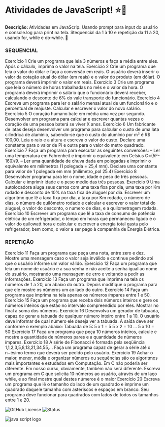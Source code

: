 # Atividades de JavaScript! ⭐💫

**Descrição:** Atividades em JavaScrip. Usando prompt para input do usuário e console.log para print na tela. 
Stequencial da 1 à 10 e repetição da 11 à 20, usando for, while e do-while. 🎀

### SEQUENCIAL
Exercício 1
Crie um programa que leia 3 números e faça a média entre eles. Após o cálculo, imprima o 
valor na tela.
Exercício 2
Crie um programa que leia o valor do dólar e faça a conversão em reais. O usuário deverá 
inserir o valor da cotação atual do dólar (em reais) e o valor do produto (em dólar). O 
programa deverá imprimir o valor em reais.
Exercício 3
Crie um programa que leia o número de horas trabalhadas no mês e o valor da hora. O 
programa deverá imprimir o salário que o funcionário deverá receber, calculando o 
desconto de 6% do vale transporte do funcionário.
Exercício 4
Escreva um programa para ler o salário mensal atual de um funcionário e o percentual de 
reajuste. Calcular e escrever o valor do novo salário.
Exercício 5
O coração humano bate em média uma vez por segundo. Desenvolver um programa para 
calcular e escrever quantas vezes o coração de uma pessoa baterá se viver X anos.
Exercício 6
Um fabricante de latas deseja desenvolver um programa para calcular o custo de uma lata 
cilíndrica de alumínio, sabendo-se que o custo do alumínio por m² é R$ 100,00. Leia o raio 
e a altura e escreva o valor do custo. Declare uma constante para o valor de PI e outra para 
o valor do metro quadrado.
Exercício 7
Faça um programa para executar as seguintes conversões:
– Ler uma temperatura em Fahrenheit e imprimir o equivalente em Celsius C=(5F-160)/9.
– Ler uma quantidade de chuva dada em polegadas e imprimir o equivalente em 
milímetros (1 polegada = 25,4 mm).
Declare uma constante para valor de 1 polegada em mm (milimetro_pol 25.4)
Exercício 8
Desenvolver programa para ler o nome, idade e peso de três pessoas. Calcular e imprimir 
idade e o peso médio das três pessoas.
Exercício 9
Uma autolocadora aluga seus carros com uma taxa fixa por dia, uma taxa por Km rodado e 
desconto de 10% na taxa fixa de aluguel por dia. Escrever um algoritmo que lê a taxa fixa 
por dia, a taxa por Km rodado, o número de dias, o número de quilômetro rodado e 
calcular e escrever o valor total do aluguel, o valor do desconto, o numero de dias, e a 
quilometragem rodada.
Exercício 10
Escrever um programa que lê a taxa de consumo de potência elétrica de um refrigerador, o 
tempo em horas que permaneceu ligado e o valor do quilowatt hora e calcular e escrever a 
energia total gasta pelo refrigerador, bem como, o valor a ser pago à companhia de Energia 
Elétrica.

### REPETIÇÃO
Exercício 11
Faça um programa que peça uma nota, entre zero e dez. Mostre uma mensagem caso o 
valor seja inválido e continue pedindo até que o usuário informe um valor válido. 
Exercício 12
Faça um programa que leia um nome de usuário e a sua senha e não aceite a senha igual 
ao nome do usuário, mostrando uma mensagem de erro e voltando a pedir as 
informações. 
Exercício 13
Faça um programa que imprima na tela os números de 1 a 20, um abaixo do outro. Depois 
modifique o programa para que ele mostre os números um ao lado do outro. 
Exercício 14
Faça um programa que imprima na tela apenas os números ímpares entre 1 e 50. 
Exercício 15 
Faça um programa que receba dois números inteiros e gere os números inteiros que estão 
no intervalo compreendido por eles. Mostrar no final a soma dos números. 
Exercício 16
Desenvolva um gerador de tabuada, capaz de gerar a tabuada de qualquer número inteiro 
entre 1 a 10. O usuário deve informar de qual número ele deseja ver a tabuada. A saída 
deve ser conforme o exemplo abaixo: 
Tabuada de 5:
5 x 1 = 5
5 x 2 = 10
...
5 x 10 = 50
Exercício 17
Faça um programa que peça 10 números inteiros, calcule e mostre a quantidade de 
números pares e a quantidade de números ímpares. 
Exercício 18
A série de Fibonacci é formada pela seqüência 1,1,2,3,5,8,13,21,34,55,... Faça um 
programa capaz de gerar a série até o n−ésimo termo que deverá ser pedido pelo usuário.
Exercício 19
Achar o maior, menor, média e organizar números ou sequências são os algoritmos mais 
importantes e estudados em Computação. Em C não poderia ser diferente.
Em nosso curso, obviamente, também não será diferente.
Escreva um programa em C que solicita 10 números ao usuário, através de um laço while, 
e ao final mostre qual destes números é o maior
Exercício 20
Escreva um programa que lê o tamanho do lado de um quadrado e imprime um quadrado 
daquele tamanho com asteriscos e espaços em branco. Seu programa deve funcionar 
para quadrados com lados de todos os tamanhos entre 1 e 20.

![GitHub License](https://img.shields.io/github/license/seu-usuario/repositorio)
![Status](https://img.shields.io/badge/status-active-brightgreen)

![java script logo](https://upload.wikimedia.org/wikipedia/commons/thumb/9/99/Unofficial_JavaScript_logo_2.svg/1200px-Unofficial_JavaScript_logo_2.svg.png)
